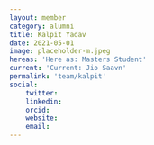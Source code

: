 ```yaml
---
layout: member
category: alumni
title: Kalpit Yadav
date: 2021-05-01
image: placeholder-m.jpeg
hereas: 'Here as: Masters Student'
current: 'Current: Jio Saavn'
permalink: 'team/kalpit'
social:
    twitter: 
    linkedin: 
    orcid:
    website: 
    email: 
---
```

